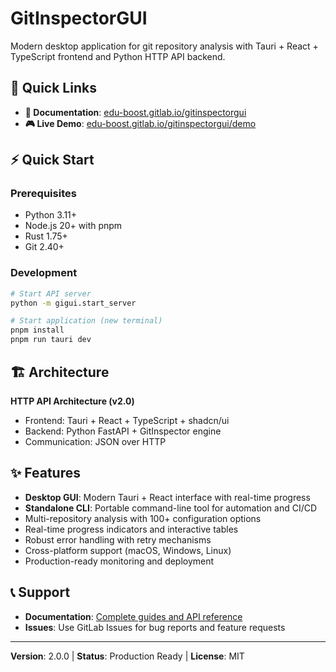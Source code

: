 # GitInspectorGUI

Modern desktop application for git repository analysis with Tauri + React + TypeScript frontend and Python HTTP API backend.

## 🚀 Quick Links

-   **📖 Documentation**: [edu-boost.gitlab.io/gitinspectorgui](https://edu-boost.gitlab.io/gitinspectorgui)
-   **🎮 Live Demo**: [edu-boost.gitlab.io/gitinspectorgui/demo](https://edu-boost.gitlab.io/gitinspectorgui/demo)

## ⚡ Quick Start

### Prerequisites

-   Python 3.11+
-   Node.js 20+ with pnpm
-   Rust 1.75+
-   Git 2.40+

### Development

```bash
# Start API server
python -m gigui.start_server

# Start application (new terminal)
pnpm install
pnpm run tauri dev
```

## 🏗️ Architecture

**HTTP API Architecture (v2.0)**

-   Frontend: Tauri + React + TypeScript + shadcn/ui
-   Backend: Python FastAPI + GitInspector engine
-   Communication: JSON over HTTP

## ✨ Features

-   **Desktop GUI**: Modern Tauri + React interface with real-time progress
-   **Standalone CLI**: Portable command-line tool for automation and CI/CD
-   Multi-repository analysis with 100+ configuration options
-   Real-time progress indicators and interactive tables
-   Robust error handling with retry mechanisms
-   Cross-platform support (macOS, Windows, Linux)
-   Production-ready monitoring and deployment

## 📞 Support

-   **Documentation**: [Complete guides and API reference](https://edu-boost.gitlab.io/gitinspectorgui)
-   **Issues**: Use GitLab Issues for bug reports and feature requests

---

**Version**: 2.0.0 | **Status**: Production Ready | **License**: MIT

